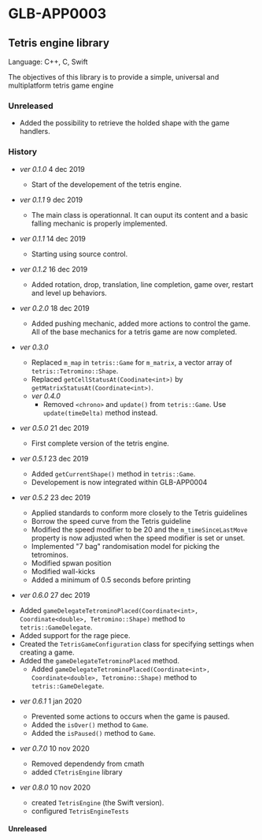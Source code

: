 #  GLB-APP0003
## Tetris engine library

Language: C++, C, Swift

The objectives of this library is to provide a simple, universal and multiplatform tetris game engine

### Unreleased
- Added the possibility to retrieve the holded shape with the game handlers.

### **History**
- *ver 0.1.0* 4 dec 2019
    + Start of the developement of the tetris engine.
    
- *ver 0.1.1* 9 dec 2019
    + The main class is operationnal. It can ouput its content and a basic falling mechanic is properly implemented.
    
- *ver 0.1.1* 14 dec 2019
    + Starting using source control.
    
- *ver 0.1.2* 16 dec 2019
    + Added rotation, drop, translation, line completion, game over, restart and level up behaviors.
    
- *ver 0.2.0* 18 dec 2019
    + Added pushing mechanic, added more actions to control the game. All of the base mechanics for a tetris game are now completed.
    
- *ver 0.3.0* 
    + Replaced `m_map` in `tetris::Game` for `m_matrix`, a vector array of `tetris::Tetromino::Shape`.
    + Replaced `getCellStatusAt(Coodinate<int>)` by `getMatrixStatusAt(Coordinate<int>)`.
    
    - *ver 0.4.0*
        + Removed `<chrono>` and `update()` from `tetris::Game`. Use `update(timeDelta)` method instead.
 - *ver 0.5.0* 21 dec 2019
      + First complete version of the tetris engine.

- *ver 0.5.1* 23 dec 2019
    + Added `getCurrentShape()` method in `tetris::Game`.
    + Developement is now integrated within GLB-APP0004

- *ver 0.5.2* 23 dec 2019
    + Applied standards to conform more closely to the Tetris guidelines
    + Borrow the speed curve from the Tetris guideline
    + Modified the speed modifier to be 20 and the `m_timeSinceLastMove` property is now adjusted when the speed modifier is set or unset.
    + Implemented "7 bag" randomisation model for picking the tetrominos.
    + Modified spwan position
    + Modified wall-kicks
    + Added a minimum of 0.5 seconds before printing
    
- *ver 0.6.0* 27 dec 2019
+ Added `gameDelegateTetrominoPlaced(Coordinate<int>, Coordinate<double>, Tetromino::Shape)` method to `tetris::GameDelegate`.
+ Added support for the rage piece.
+ Created the `TetrisGameConfiguration` class for specifying settings when creating a game.
+ Added the `gameDelegateTetrominoPlaced` method.
    + Added `gameDelegateTetrominoPlaced(Coordinate<int>, Coordinate<double>, Tetromino::Shape)` method to `tetris::GameDelegate`.

- *ver 0.6.1* 1 jan 2020
    + Prevented some actions to occurs when the game is paused.
    + Added the `isOver()` method to `Game`. 
    + Added the `isPaused()` method to `Game`. 

- *ver 0.7.0* 10 nov 2020
    + Removed dependendy from cmath
    + added `CTetrisEngine` library
    
- *ver 0.8.0* 10 nov 2020
    + created `TetrisEngine` (the Swift version).
    + configured `TetrisEngineTests`

#### Unreleased

